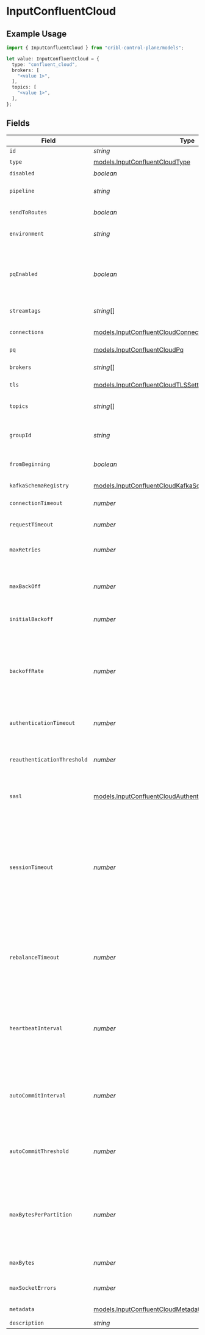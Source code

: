 # InputConfluentCloud

## Example Usage

```typescript
import { InputConfluentCloud } from "cribl-control-plane/models";

let value: InputConfluentCloud = {
  type: "confluent_cloud",
  brokers: [
    "<value 1>",
  ],
  topics: [
    "<value 1>",
  ],
};
```

## Fields

| Field                                                                                                                                                                                                                                                                                                                                                                                                                                                                                                         | Type                                                                                                                                                                                                                                                                                                                                                                                                                                                                                                          | Required                                                                                                                                                                                                                                                                                                                                                                                                                                                                                                      | Description                                                                                                                                                                                                                                                                                                                                                                                                                                                                                                   |
| ------------------------------------------------------------------------------------------------------------------------------------------------------------------------------------------------------------------------------------------------------------------------------------------------------------------------------------------------------------------------------------------------------------------------------------------------------------------------------------------------------------- | ------------------------------------------------------------------------------------------------------------------------------------------------------------------------------------------------------------------------------------------------------------------------------------------------------------------------------------------------------------------------------------------------------------------------------------------------------------------------------------------------------------- | ------------------------------------------------------------------------------------------------------------------------------------------------------------------------------------------------------------------------------------------------------------------------------------------------------------------------------------------------------------------------------------------------------------------------------------------------------------------------------------------------------------- | ------------------------------------------------------------------------------------------------------------------------------------------------------------------------------------------------------------------------------------------------------------------------------------------------------------------------------------------------------------------------------------------------------------------------------------------------------------------------------------------------------------- |
| `id`                                                                                                                                                                                                                                                                                                                                                                                                                                                                                                          | *string*                                                                                                                                                                                                                                                                                                                                                                                                                                                                                                      | :heavy_minus_sign:                                                                                                                                                                                                                                                                                                                                                                                                                                                                                            | Unique ID for this input                                                                                                                                                                                                                                                                                                                                                                                                                                                                                      |
| `type`                                                                                                                                                                                                                                                                                                                                                                                                                                                                                                        | [models.InputConfluentCloudType](../models/inputconfluentcloudtype.md)                                                                                                                                                                                                                                                                                                                                                                                                                                        | :heavy_check_mark:                                                                                                                                                                                                                                                                                                                                                                                                                                                                                            | N/A                                                                                                                                                                                                                                                                                                                                                                                                                                                                                                           |
| `disabled`                                                                                                                                                                                                                                                                                                                                                                                                                                                                                                    | *boolean*                                                                                                                                                                                                                                                                                                                                                                                                                                                                                                     | :heavy_minus_sign:                                                                                                                                                                                                                                                                                                                                                                                                                                                                                            | N/A                                                                                                                                                                                                                                                                                                                                                                                                                                                                                                           |
| `pipeline`                                                                                                                                                                                                                                                                                                                                                                                                                                                                                                    | *string*                                                                                                                                                                                                                                                                                                                                                                                                                                                                                                      | :heavy_minus_sign:                                                                                                                                                                                                                                                                                                                                                                                                                                                                                            | Pipeline to process data from this Source before sending it through the Routes                                                                                                                                                                                                                                                                                                                                                                                                                                |
| `sendToRoutes`                                                                                                                                                                                                                                                                                                                                                                                                                                                                                                | *boolean*                                                                                                                                                                                                                                                                                                                                                                                                                                                                                                     | :heavy_minus_sign:                                                                                                                                                                                                                                                                                                                                                                                                                                                                                            | Select whether to send data to Routes, or directly to Destinations.                                                                                                                                                                                                                                                                                                                                                                                                                                           |
| `environment`                                                                                                                                                                                                                                                                                                                                                                                                                                                                                                 | *string*                                                                                                                                                                                                                                                                                                                                                                                                                                                                                                      | :heavy_minus_sign:                                                                                                                                                                                                                                                                                                                                                                                                                                                                                            | Optionally, enable this config only on a specified Git branch. If empty, will be enabled everywhere.                                                                                                                                                                                                                                                                                                                                                                                                          |
| `pqEnabled`                                                                                                                                                                                                                                                                                                                                                                                                                                                                                                   | *boolean*                                                                                                                                                                                                                                                                                                                                                                                                                                                                                                     | :heavy_minus_sign:                                                                                                                                                                                                                                                                                                                                                                                                                                                                                            | Use a disk queue to minimize data loss when connected services block. See [Cribl Docs](https://docs.cribl.io/stream/persistent-queues) for PQ defaults (Cribl-managed Cloud Workers) and configuration options (on-prem and hybrid Workers).                                                                                                                                                                                                                                                                  |
| `streamtags`                                                                                                                                                                                                                                                                                                                                                                                                                                                                                                  | *string*[]                                                                                                                                                                                                                                                                                                                                                                                                                                                                                                    | :heavy_minus_sign:                                                                                                                                                                                                                                                                                                                                                                                                                                                                                            | Tags for filtering and grouping in @{product}                                                                                                                                                                                                                                                                                                                                                                                                                                                                 |
| `connections`                                                                                                                                                                                                                                                                                                                                                                                                                                                                                                 | [models.InputConfluentCloudConnection](../models/inputconfluentcloudconnection.md)[]                                                                                                                                                                                                                                                                                                                                                                                                                          | :heavy_minus_sign:                                                                                                                                                                                                                                                                                                                                                                                                                                                                                            | Direct connections to Destinations, and optionally via a Pipeline or a Pack                                                                                                                                                                                                                                                                                                                                                                                                                                   |
| `pq`                                                                                                                                                                                                                                                                                                                                                                                                                                                                                                          | [models.InputConfluentCloudPq](../models/inputconfluentcloudpq.md)                                                                                                                                                                                                                                                                                                                                                                                                                                            | :heavy_minus_sign:                                                                                                                                                                                                                                                                                                                                                                                                                                                                                            | N/A                                                                                                                                                                                                                                                                                                                                                                                                                                                                                                           |
| `brokers`                                                                                                                                                                                                                                                                                                                                                                                                                                                                                                     | *string*[]                                                                                                                                                                                                                                                                                                                                                                                                                                                                                                    | :heavy_check_mark:                                                                                                                                                                                                                                                                                                                                                                                                                                                                                            | List of Confluent Cloud bootstrap servers to use, such as yourAccount.confluent.cloud:9092                                                                                                                                                                                                                                                                                                                                                                                                                    |
| `tls`                                                                                                                                                                                                                                                                                                                                                                                                                                                                                                         | [models.InputConfluentCloudTLSSettingsClientSide](../models/inputconfluentcloudtlssettingsclientside.md)                                                                                                                                                                                                                                                                                                                                                                                                      | :heavy_minus_sign:                                                                                                                                                                                                                                                                                                                                                                                                                                                                                            | N/A                                                                                                                                                                                                                                                                                                                                                                                                                                                                                                           |
| `topics`                                                                                                                                                                                                                                                                                                                                                                                                                                                                                                      | *string*[]                                                                                                                                                                                                                                                                                                                                                                                                                                                                                                    | :heavy_check_mark:                                                                                                                                                                                                                                                                                                                                                                                                                                                                                            | Topic to subscribe to. Warning: To optimize performance, Cribl suggests subscribing each Kafka Source to a single topic only.                                                                                                                                                                                                                                                                                                                                                                                 |
| `groupId`                                                                                                                                                                                                                                                                                                                                                                                                                                                                                                     | *string*                                                                                                                                                                                                                                                                                                                                                                                                                                                                                                      | :heavy_minus_sign:                                                                                                                                                                                                                                                                                                                                                                                                                                                                                            | The consumer group to which this instance belongs. Defaults to 'Cribl'.                                                                                                                                                                                                                                                                                                                                                                                                                                       |
| `fromBeginning`                                                                                                                                                                                                                                                                                                                                                                                                                                                                                               | *boolean*                                                                                                                                                                                                                                                                                                                                                                                                                                                                                                     | :heavy_minus_sign:                                                                                                                                                                                                                                                                                                                                                                                                                                                                                            | Leave enabled if you want the Source, upon first subscribing to a topic, to read starting with the earliest available message                                                                                                                                                                                                                                                                                                                                                                                 |
| `kafkaSchemaRegistry`                                                                                                                                                                                                                                                                                                                                                                                                                                                                                         | [models.InputConfluentCloudKafkaSchemaRegistryAuthentication](../models/inputconfluentcloudkafkaschemaregistryauthentication.md)                                                                                                                                                                                                                                                                                                                                                                              | :heavy_minus_sign:                                                                                                                                                                                                                                                                                                                                                                                                                                                                                            | N/A                                                                                                                                                                                                                                                                                                                                                                                                                                                                                                           |
| `connectionTimeout`                                                                                                                                                                                                                                                                                                                                                                                                                                                                                           | *number*                                                                                                                                                                                                                                                                                                                                                                                                                                                                                                      | :heavy_minus_sign:                                                                                                                                                                                                                                                                                                                                                                                                                                                                                            | Maximum time to wait for a connection to complete successfully                                                                                                                                                                                                                                                                                                                                                                                                                                                |
| `requestTimeout`                                                                                                                                                                                                                                                                                                                                                                                                                                                                                              | *number*                                                                                                                                                                                                                                                                                                                                                                                                                                                                                                      | :heavy_minus_sign:                                                                                                                                                                                                                                                                                                                                                                                                                                                                                            | Maximum time to wait for Kafka to respond to a request                                                                                                                                                                                                                                                                                                                                                                                                                                                        |
| `maxRetries`                                                                                                                                                                                                                                                                                                                                                                                                                                                                                                  | *number*                                                                                                                                                                                                                                                                                                                                                                                                                                                                                                      | :heavy_minus_sign:                                                                                                                                                                                                                                                                                                                                                                                                                                                                                            | If messages are failing, you can set the maximum number of retries as high as 100 to prevent loss of data                                                                                                                                                                                                                                                                                                                                                                                                     |
| `maxBackOff`                                                                                                                                                                                                                                                                                                                                                                                                                                                                                                  | *number*                                                                                                                                                                                                                                                                                                                                                                                                                                                                                                      | :heavy_minus_sign:                                                                                                                                                                                                                                                                                                                                                                                                                                                                                            | The maximum wait time for a retry, in milliseconds. Default (and minimum) is 30,000 ms (30 seconds); maximum is 180,000 ms (180 seconds).                                                                                                                                                                                                                                                                                                                                                                     |
| `initialBackoff`                                                                                                                                                                                                                                                                                                                                                                                                                                                                                              | *number*                                                                                                                                                                                                                                                                                                                                                                                                                                                                                                      | :heavy_minus_sign:                                                                                                                                                                                                                                                                                                                                                                                                                                                                                            | Initial value used to calculate the retry, in milliseconds. Maximum is 600,000 ms (10 minutes).                                                                                                                                                                                                                                                                                                                                                                                                               |
| `backoffRate`                                                                                                                                                                                                                                                                                                                                                                                                                                                                                                 | *number*                                                                                                                                                                                                                                                                                                                                                                                                                                                                                                      | :heavy_minus_sign:                                                                                                                                                                                                                                                                                                                                                                                                                                                                                            | Set the backoff multiplier (2-20) to control the retry frequency for failed messages. For faster retries, use a lower multiplier. For slower retries with more delay between attempts, use a higher multiplier. The multiplier is used in an exponential backoff formula; see the Kafka [documentation](https://kafka.js.org/docs/retry-detailed) for details.                                                                                                                                                |
| `authenticationTimeout`                                                                                                                                                                                                                                                                                                                                                                                                                                                                                       | *number*                                                                                                                                                                                                                                                                                                                                                                                                                                                                                                      | :heavy_minus_sign:                                                                                                                                                                                                                                                                                                                                                                                                                                                                                            | Maximum time to wait for Kafka to respond to an authentication request                                                                                                                                                                                                                                                                                                                                                                                                                                        |
| `reauthenticationThreshold`                                                                                                                                                                                                                                                                                                                                                                                                                                                                                   | *number*                                                                                                                                                                                                                                                                                                                                                                                                                                                                                                      | :heavy_minus_sign:                                                                                                                                                                                                                                                                                                                                                                                                                                                                                            | Specifies a time window during which @{product} can reauthenticate if needed. Creates the window measuring backward from the moment when credentials are set to expire.                                                                                                                                                                                                                                                                                                                                       |
| `sasl`                                                                                                                                                                                                                                                                                                                                                                                                                                                                                                        | [models.InputConfluentCloudAuthentication](../models/inputconfluentcloudauthentication.md)                                                                                                                                                                                                                                                                                                                                                                                                                    | :heavy_minus_sign:                                                                                                                                                                                                                                                                                                                                                                                                                                                                                            | Authentication parameters to use when connecting to brokers. Using TLS is highly recommended.                                                                                                                                                                                                                                                                                                                                                                                                                 |
| `sessionTimeout`                                                                                                                                                                                                                                                                                                                                                                                                                                                                                              | *number*                                                                                                                                                                                                                                                                                                                                                                                                                                                                                                      | :heavy_minus_sign:                                                                                                                                                                                                                                                                                                                                                                                                                                                                                            |       Timeout used to detect client failures when using Kafka's group-management facilities.<br/>      If the client sends no heartbeats to the broker before the timeout expires,<br/>      the broker will remove the client from the group and initiate a rebalance.<br/>      Value must be between the broker's configured group.min.session.timeout.ms and group.max.session.timeout.ms.<br/>      See [Kafka's documentation](https://kafka.apache.org/documentation/#consumerconfigs_session.timeout.ms) for details. |
| `rebalanceTimeout`                                                                                                                                                                                                                                                                                                                                                                                                                                                                                            | *number*                                                                                                                                                                                                                                                                                                                                                                                                                                                                                                      | :heavy_minus_sign:                                                                                                                                                                                                                                                                                                                                                                                                                                                                                            |       Maximum allowed time for each worker to join the group after a rebalance begins.<br/>      If the timeout is exceeded, the coordinator broker will remove the worker from the group.<br/>      See [Kafka's documentation](https://kafka.apache.org/documentation/#connectconfigs_rebalance.timeout.ms) for details.                                                                                                                                                                                    |
| `heartbeatInterval`                                                                                                                                                                                                                                                                                                                                                                                                                                                                                           | *number*                                                                                                                                                                                                                                                                                                                                                                                                                                                                                                      | :heavy_minus_sign:                                                                                                                                                                                                                                                                                                                                                                                                                                                                                            |       Expected time between heartbeats to the consumer coordinator when using Kafka's group-management facilities.<br/>      Value must be lower than sessionTimeout and typically should not exceed 1/3 of the sessionTimeout value.<br/>      See [Kafka's documentation](https://kafka.apache.org/documentation/#consumerconfigs_heartbeat.interval.ms) for details.                                                                                                                                       |
| `autoCommitInterval`                                                                                                                                                                                                                                                                                                                                                                                                                                                                                          | *number*                                                                                                                                                                                                                                                                                                                                                                                                                                                                                                      | :heavy_minus_sign:                                                                                                                                                                                                                                                                                                                                                                                                                                                                                            | How often to commit offsets. If both this and Offset commit threshold are set, @{product} commits offsets when either condition is met. If both are empty, @{product} commits offsets after each batch.                                                                                                                                                                                                                                                                                                       |
| `autoCommitThreshold`                                                                                                                                                                                                                                                                                                                                                                                                                                                                                         | *number*                                                                                                                                                                                                                                                                                                                                                                                                                                                                                                      | :heavy_minus_sign:                                                                                                                                                                                                                                                                                                                                                                                                                                                                                            | How many events are needed to trigger an offset commit. If both this and Offset commit interval are set, @{product} commits offsets when either condition is met. If both are empty, @{product} commits offsets after each batch.                                                                                                                                                                                                                                                                             |
| `maxBytesPerPartition`                                                                                                                                                                                                                                                                                                                                                                                                                                                                                        | *number*                                                                                                                                                                                                                                                                                                                                                                                                                                                                                                      | :heavy_minus_sign:                                                                                                                                                                                                                                                                                                                                                                                                                                                                                            | Maximum amount of data that Kafka will return per partition, per fetch request. Must equal or exceed the maximum message size (maxBytesPerPartition) that Kafka is configured to allow. Otherwise, @{product} can get stuck trying to retrieve messages. Defaults to 1048576 (1 MB).                                                                                                                                                                                                                          |
| `maxBytes`                                                                                                                                                                                                                                                                                                                                                                                                                                                                                                    | *number*                                                                                                                                                                                                                                                                                                                                                                                                                                                                                                      | :heavy_minus_sign:                                                                                                                                                                                                                                                                                                                                                                                                                                                                                            | Maximum number of bytes that Kafka will return per fetch request. Defaults to 10485760 (10 MB).                                                                                                                                                                                                                                                                                                                                                                                                               |
| `maxSocketErrors`                                                                                                                                                                                                                                                                                                                                                                                                                                                                                             | *number*                                                                                                                                                                                                                                                                                                                                                                                                                                                                                                      | :heavy_minus_sign:                                                                                                                                                                                                                                                                                                                                                                                                                                                                                            | Maximum number of network errors before the consumer re-creates a socket                                                                                                                                                                                                                                                                                                                                                                                                                                      |
| `metadata`                                                                                                                                                                                                                                                                                                                                                                                                                                                                                                    | [models.InputConfluentCloudMetadatum](../models/inputconfluentcloudmetadatum.md)[]                                                                                                                                                                                                                                                                                                                                                                                                                            | :heavy_minus_sign:                                                                                                                                                                                                                                                                                                                                                                                                                                                                                            | Fields to add to events from this input                                                                                                                                                                                                                                                                                                                                                                                                                                                                       |
| `description`                                                                                                                                                                                                                                                                                                                                                                                                                                                                                                 | *string*                                                                                                                                                                                                                                                                                                                                                                                                                                                                                                      | :heavy_minus_sign:                                                                                                                                                                                                                                                                                                                                                                                                                                                                                            | N/A                                                                                                                                                                                                                                                                                                                                                                                                                                                                                                           |